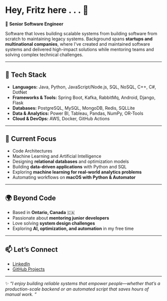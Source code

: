 # Hey, Fritz here . . . 👋  

🚀 **Senior Software Engineer**  

Software that loves building scalable systems from building software from scratch to maintaining legacy systems. Background spans **startups and multinational companies**, where I’ve created and maintained software systems and delivered high-impact solutions while mentoring teams and solving complex technical challenges.  

---

## 🔧 Tech Stack
- **Languages:** Java, Python, JavaScript/Node.js, SQL, NoSQL, C++, C#, DotNet
- **Frameworks & Tools:** Spring Boot, Kafka, RabbitMq, Android, Django, Flask
- **Databases:** PostgreSQL, MySQL, MongoDB, Redis, SQLLite  
- **Data & Analytics:** Power BI, Tableau, Pandas, NumPy, OR-Tools  
- **Cloud & DevOps:** AWS, Docker, GitHub Actions  

---

## 📌 Current Focus
- Code Architectures
- Machine Learning and Artificial Intelligence
- Designing **relational databases** and optimization models  
- Building **data-driven applications** with Python and SQL  
- Exploring **machine learning for real-world analytics problems**  
- Automating workflows on **macOS with Python & Automator**  

---

## 🌍 Beyond Code
- Based in **Ontario, Canada** 🇨🇦  
- Passionate about **mentoring junior developers**  
- Love solving **system design challenges**  
- Exploring **AI, optimization, and automation** in my free time  

---

## 📫 Let’s Connect
- [LinkedIn](https://www.linkedin.com/in/hilfritzcamallere/)  
- [GitHub Projects](https://github.com/hilfritz)  

---

✨ _“I enjoy building reliable systems that empower people—whether that’s a production-scale backend or an automated script that saves hours of manual work. ”_  
